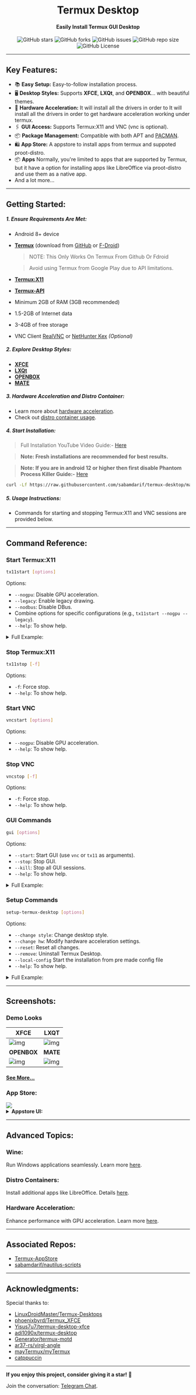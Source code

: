 <div align="center">

# Termux Desktop

#### Easily Install Termux GUI Desktop
</div>
<div align="center">

![GitHub stars](https://img.shields.io/github/stars/sabamdarif/termux-desktop?style=for-the-badge) ![GitHub forks](https://img.shields.io/github/forks/sabamdarif/termux-desktop?color=teal&style=for-the-badge) ![GitHub issues](https://img.shields.io/github/issues/sabamdarif/termux-desktop?color=violet&style=for-the-badge) ![GitHub repo size](https://img.shields.io/github/repo-size/sabamdarif/termux-desktop?style=for-the-badge) ![GitHub License](https://img.shields.io/github/license/sabamdarif/termux-desktop?style=for-the-badge)

</div>

---

## Key Features:

- :books: **Easy Setup:** Easy-to-follow installation process.
- :desktop_computer: **Desktop Styles:** Supports **XFCE**, **LXQt**, and **OPENBOX**... with beautiful themes.
- :mechanical_arm: **Hardware Acceleration:** It will install all the drivers in order to It will install all the drivers in order to get hardware acceleration working under termux.
- :paperclips: **GUI Access:** Supports Termux:X11 and VNC (vnc is optional).
- :package: **Package Management:** Compatible with both APT and [PACMAN](https://youtu.be/ditNvG5Nxj0).
- :shopping: **App Store:** A appstore to install apps from termux and suppoted proot-distro.
- :package: **Apps** Normally, you're limited to apps that are supported by Termux, but it have a option for installing apps like LibreOffice via proot-distro and use them as a native app.
- And a lot more...

---

## Getting Started:

##### 1. Ensure Requirements Are Met:
   - Android 8+ device
   - **[Termux](https://termux.dev/en/)** (download from [GitHub](https://github.com/termux/termux-app/releases) or [F-Droid](https://f-droid.org/en/packages/com.termux/))
      >NOTE: This Only Works On Termux From Github Or Fdroid

     > Avoid using Termux from Google Play due to API limitations.
   - **[Termux:X11](https://github.com/termux/termux-x11/releases)**
   - **[Termux-API](https://github.com/termux/termux-api/releases)**
   - Minimum 2GB of RAM (3GB recommended)
   - 1.5-2GB of Internet data
   - 3-4GB of free storage
   - VNC Client [RealVNC](https://play.google.com/store/apps/details?id=com.realvnc.viewer.android) or [NetHunter Kex](https://store.nethunter.com/en/packages/com.offsec.nethunter.kex/) _(Optional)_

##### 2. Explore Desktop Styles:
   - **[XFCE](/readmes/xfce_styles.md)**
   - **[LXQt](/readmes/lxqt_styles.md)**
   - **[OPENBOX](/readmes/openbox_styles.md)**
   - **[MATE](/readmes/mate_styles.md)**

##### 3. Hardware Acceleration and Distro Container:
   - Learn more about [hardware acceleration](/readmes/hw-acceleration.md).
   - Check out [distro container usage](/readmes/proot-container.md).

##### 4. Start Installation: 
> Full Installation YouTube Video Guide:- [Here](https://youtu.be/SlR9f9hl5CQ?si=7O13ZAzdAnB_wwWw)

> **Note: Fresh installations are recommended for best results.**

> **Note: If you are in android 12 or higher then first disable Phantom Process Killer Guide:-** [Here](https://github.com/atamshkai/Phantom-Process-Killer)
   ```bash
   curl -Lf https://raw.githubusercontent.com/sabamdarif/termux-desktop/main/setup-termux-desktop -o setup-termux-desktop && chmod +x setup-termux-desktop && ./setup-termux-desktop
   ```

##### 5. Usage Instructions:
   - Commands for starting and stopping Termux:X11 and VNC sessions are provided below.

---

## Command Reference:

### Start Termux:X11
```bash
tx11start [options]
```
Options:
- `--nogpu`: Disable GPU acceleration.
- `--legacy`: Enable legacy drawing.
- `--nodbus`: Disable DBus.
- Combine options for specific configurations (e.g., `tx11start --nogpu --legacy`).
- `--help`: To show help.

<details>
<summary>Full Example:</summary>

- `tx11start` *to star Termux:11 with gpu acceleration*
- `tx11start --nogpu` *to star Termux:11 without gpu acceleration*
- `tx11start --nogpu --legacy` *to star Termux:11 without gpu acceleration and _-legacy-drawing_*
- `tx11start --nodbus` *to star Termux:11 without dbus*
- `tx11start --nodbus --nogpu` *to star Termux:11 without gpu acceleration and dbus*
- `tx11start --nodbus --nogpu --legacy` *to star Termux:11 without gpu acceleration and dbus and with _-legacy-drawing_*
- `tx11start --nodbus --legacy` *to star Termux:11 without dbus and use _-legacy-drawing_ (nodbus and gpu)*
- `tx11start --legacy` *to star Termux:11 with _-legacy-drawing_ (with dbus and gpu)*
- `tx11start --debug --OTHER-PARAMETERS` *To see log of that commmand*
  >tx11start --debug --nogpu *To See tx11start --nogpu's log*

</details>

### Stop Termux:X11
```bash
tx11stop [-f]
```
Options:
- `-f`: Force stop.
- `--help`: To show help.

### Start VNC
```bash
vncstart [options]
```
Options:
- `--nogpu`: Disable GPU acceleration.
- `--help`: To show help.

### Stop VNC
```bash
vncstop [-f]
```
Options:
- `-f`: Force stop.
- `--help`: To show help.

### GUI Commands
```bash
gui [options]
```
Options:
- `--start`: Start GUI (use `vnc` or `tx11` as arguments).
- `--stop`: Stop GUI.
- `--kill`: Stop all GUI sessions.
- `--help`: To show help.

<details>
<summary>Full Example:</summary>

##### If you select only one of them to access gui
- `gui --start / gui -l` *to start Termux gui*
- `gui --stop / gui -s` *to stop gui*

##### If you select both for gui access
- `gui -l / --start` `vnc` *to start VNC*
- `gui -l / --start` `tx11` *to start Termux:X11*
- `gui -s / --stop` `vnc` *to stop VNC*
- `gui -s / --stop` `tx11` *to stop Termux:X11*
- `gui -k / --kill / -kill` *to kill both vncserver and Termux:x11 At Once*

</details>

### Setup Commands
```bash
setup-termux-desktop [options]
```
Options:
- `--change style`: Change desktop style.
- `--change hw`: Modify hardware acceleration settings.
- `--reset`: Reset all changes.
- `--remove`: Uninstall Termux Desktop.
- `--local-config` Start the installation from pre made config file
- `--help`: To show help.

<details>
<summary>Full Example:</summary>

- `setup-termux-desktop --change style` *To Change Desktop Style*
- `setup-termux-desktop --change hw` *To Change Hardware Acceleration Method*
- `setup-termux-desktop --change pd` *To Change Installed Proot-Distro*
- `setup-termux-desktop --change autostart` *To change autostart behaviour*
- `setup-termux-desktop --change display` *To change termux:x11 display port*
<br>

- `setup-termux-desktop --reinstall icons / themes /config` *To Reinstall Icons / Themes / Config*
- `setup-termux-desktop --reinstall icons,themes,..etc` *To Reinstall Them At Once*
<br>

- `setup-termux-desktop --reset` *To Reset All Changes Made By This Script Without Uninstalling The Packages*
<br>

- `setup-termux-desktop --remove / -r` *To Remove Termux Desktop*
<br>

- `setup-termux-desktop --local-config / -config` 	*Start the installation from pre made config file*
    > Each time you install the desktop environment or made some changes using the script it write all your config to the `/data/data/com.termux/files/usr/etc/termux-desktop/configuration.conf` file. Copy that somewhere else, so next time when you want to install the desktop environment with that old config all you have to do `setup-termux-desktop --local-config /path/to/configuration.conf`
<br>

- `setup-termux-desktop --debug` **(At The Start)** *To generate a log file for any of the above command*

  - `setup-termux-desktop --debug --install` *To create a log of whole installation process*

</details>

---

## Screenshots:

### Demo Looks

|XFCE|LXQT|
|--|--|
|![img](https://raw.githubusercontent.com/sabamdarif/termux-desktop/setup-files/images/xfce/look_1/desktop.png)|![img](https://raw.githubusercontent.com/sabamdarif/termux-desktop/setup-files/images/lxqt/look_2/start-menu.png)|
|**OPENBOX**|**MATE**|
|![img](https://raw.githubusercontent.com/sabamdarif/termux-desktop/setup-files/images/openbox/look_2/desktop.png)|![img](https://raw.githubusercontent.com/sabamdarif/termux-desktop/setup-files/images/mate/look_1/desktop.png)|

#### [See More...](https://github.com/sabamdarif/termux-desktop?tab=readme-ov-file#2-explore-desktop-styles)

### App Store:
<img src="https://raw.githubusercontent.com/sabamdarif/termux-desktop/setup-files/images/termux-app-store.png">

<details>
<summary><b>Appstore UI:</b></summary>

|Loading|Installing|
|--|--|
|![img](https://raw.githubusercontent.com/sabamdarif/termux-desktop/setup-files/images/appstore-loading.png)|![img](https://raw.githubusercontent.com/sabamdarif/termux-desktop/setup-files/images/appstore-app-installing.png)|
|Installed|Prompt|
|![img](https://raw.githubusercontent.com/sabamdarif/termux-desktop/setup-files/images/appstore-app-installed.png)|![img](https://raw.githubusercontent.com/sabamdarif/termux-desktop/setup-files/images/appstore-prmpt.png)|
</details>

---

## Advanced Topics:

### Wine:
Run Windows applications seamlessly. Learn more [here](https://github.com/sabamdarif/termux-desktop/blob/main/readmes/wine.md#wine_glasslearn-about-wine).

### Distro Containers:
Install additional apps like LibreOffice. Details [here](/readmes/proot-container.md).

### Hardware Acceleration:
Enhance performance with GPU acceleration. Learn more [here](/readmes/hw-acceleration.md).

---

## Associated Repos:
- [Termux-AppStore](https://github.com/sabamdarif/Termux-AppStore)
- [sabamdarif/nautilus-scripts](https://github.com/sabamdarif/nautilus-scripts/tree/test)

___

## Acknowledgments:
Special thanks to:
- [LinuxDroidMaster/Termux-Desktops](https://github.com/LinuxDroidMaster/Termux-Desktops)
- [phoenixbyrd/Termux_XFCE](https://github.com/phoenixbyrd/Termux_XFCE)
- [Yisus7u7/termux-desktop-xfce](https://github.com/JesusChapman/termux-desktop-xfce)
- [adi1090x/termux-desktop](https://github.com/adi1090x/termux-desktop)
- [Generator/termux-motd](https://github.com/Generator/termux-motd)
- [ar37-rs/virgl-angle](https://github.com/ar37-rs/virgl-angle)
- [mayTermux/myTermux](https://github.com/mayTermux/myTermux)
- [catppuccin](https://github.com/catppuccin)
---

**If you enjoy this project, consider giving it a star!** :star2:

Join the conversation: [Telegram Chat](https://t.me/hello_android_0).
